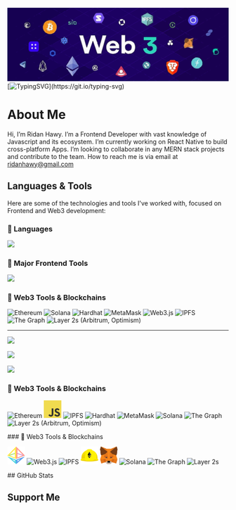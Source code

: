 <img src="./assets/background2.svg" width="100%" height="50%"/> [![TypingSVG](https://readme-typing-svg.demolab.com?lines=RIDAN+HAWY+HERE;)](https://git.io/typing-svg)

# About Me

Hi, I’m Ridan Hawy.
I’m a Frontend Developer with vast knowledge of Javascript and its ecosystem.
I’m currently working on React Native to build cross-platform Apps.
I’m looking to collaborate in any MERN stack projects and contribute to the team.
How to reach me is via email at ridanhawy@gmail.com

## Languages & Tools

Here are some of the technologies and tools I've worked with, focused on Frontend and Web3 development:

### 🧠 Languages

<p align="left">
  <img src="https://skillicons.dev/icons?i=js,ts,html,css,python,solidity" />
</p>

### 🎨 Major Frontend Tools

<p align="left">
  <img src="https://skillicons.dev/icons?i=react,nextjs,redux,tailwind,materialui,vite,storybook,npm,webpack" />
</p>

### 🧱 Web3 Tools & Blockchains

<p align="left">
  <img src="https://cdn.jsdelivr.net/gh/devicons/devicon/icons/ethereum/ethereum-original.svg" alt="Ethereum" width="40" height="40"/>
  <img src="https://cryptologos.cc/logos/solana-sol-logo.svg?v=025" alt="Solana" width="40" height="40"/>
  <img src="https://www.svgrepo.com/show/353846/hardhat-icon.svg" alt="Hardhat" width="40" height="40"/>
  <img src="https://upload.wikimedia.org/wikipedia/commons/3/36/MetaMask_Fox.svg" alt="MetaMask" width="40" height="40"/>
  <img src="https://cdn.jsdelivr.net/gh/devicons/devicon/icons/web3js/web3js-original.svg" alt="Web3.js" width="40" height="40"/>
  <img src="https://cdn.jsdelivr.net/gh/devicons/devicon/icons/ipfs/ipfs-original-wordmark.svg" alt="IPFS" width="40" height="40"/>
  <img src="https://raw.githubusercontent.com/graphprotocol/graph-tooling/main/packages/client-cli/assets/graph-protocol-icon.svg" alt="The Graph" width="40" height="40"/>
  <img src="https://www.svgrepo.com/show/429391/blockchain-chain.svg" alt="Layer 2s (Arbitrum, Optimism)" width="40" height="40"/>
</p>
</p>

---

<p align="left">
  <img src="https://skillicons.dev/icons?i=js,ts,python,solidity" />
</p>

<p align="left">
  <img src="https://skillicons.dev/icons?i=react,nextjs,redux,tailwind,materialui,vite,npm,webpack" />
</p>

<p align="left">
  <img src="https://skillicons.dev/icons?i=ethereum,ipfs,solana,hardhat,truffle,metamask,arbitrum,optimism" />
</p>


### 🧱 Web3 Tools & Blockchains

<p align="left">
  <!-- Ethereum -->
  <img src="https://cryptologos.cc/logos/ethereum-eth-logo.svg?v=025" alt="Ethereum" width="40" height="40"/>

  <!-- Web3.js -->
  <img src="https://raw.githubusercontent.com/voodootikigod/logo.js/master/js.png" alt="Web3.js (JS icon)" width="40" height="40"/>

  <!-- IPFS -->
  <img src="https://ipfs.tech/images/ipfs-logo.svg" alt="IPFS" width="40" height="40"/>

  <!-- Hardhat -->
  <img src="https://www.svgrepo.com/show/353846/hardhat-icon.svg" alt="Hardhat" width="40" height="40"/>

  <!-- MetaMask -->
  <img src="https://upload.wikimedia.org/wikipedia/commons/3/36/MetaMask_Fox.svg" alt="MetaMask" width="40" height="40"/>

  <!-- Solana -->
  <img src="https://cryptologos.cc/logos/solana-sol-logo.svg?v=025" alt="Solana" width="40" height="40"/>

  <!-- The Graph -->
  <img src="https://raw.githubusercontent.com/graphprotocol/graph-tooling/main/packages/client-cli/assets/graph-protocol-icon.svg" alt="The Graph" width="40" height="40"/>

  <!-- Layer 2s -->
  <img src="https://www.svgrepo.com/show/429391/blockchain-chain.svg" alt="Layer 2s (Arbitrum, Optimism)" width="40" height="40"/>
</p>
### 🧱 Web3 Tools & Blockchains

<p align="left">
  <img src="assets/logos/ethereum.svg" alt="Ethereum" width="40" height="40"/>
  <img src="assets/logos/web3js.png" alt="Web3.js" width="40" height="40"/>
  <img src="assets/logos/ipfs.svg" alt="IPFS" width="40" height="40"/>
  <img src="assets/logos/hardhat.svg" alt="Hardhat" width="40" height="40"/>
  <img src="assets/logos/metamask.svg" alt="MetaMask" width="40" height="40"/>
  <img src="assets/logos/solana.svg" alt="Solana" width="40" height="40"/>
  <img src="assets/logos/thegraph.svg" alt="The Graph" width="40" height="40"/>
  <img src="assets/logos/layer2.svg" alt="Layer 2s" width="40" height="40"/>
</p>
## GitHub Stats

## Support Me